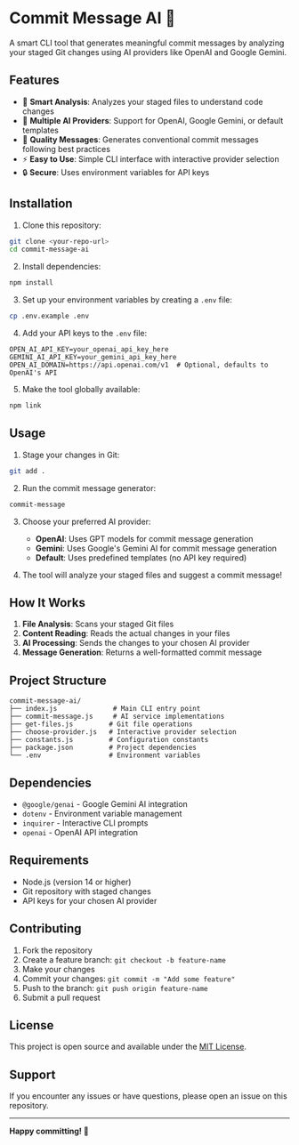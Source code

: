 # Commit Message AI 🤖

A smart CLI tool that generates meaningful commit messages by analyzing your staged Git changes using AI providers like OpenAI and Google Gemini.

## Features

- 🎯 **Smart Analysis**: Analyzes your staged files to understand code changes
- 🤖 **Multiple AI Providers**: Support for OpenAI, Google Gemini, or default templates
- 📝 **Quality Messages**: Generates conventional commit messages following best practices
- ⚡ **Easy to Use**: Simple CLI interface with interactive provider selection
- 🔒 **Secure**: Uses environment variables for API keys

## Installation

1. Clone this repository:
```bash
git clone <your-repo-url>
cd commit-message-ai
```

2. Install dependencies:
```bash
npm install
```

3. Set up your environment variables by creating a `.env` file:
```bash
cp .env.example .env
```

4. Add your API keys to the `.env` file:
```env
OPEN_AI_API_KEY=your_openai_api_key_here
GEMINI_AI_API_KEY=your_gemini_api_key_here
OPEN_AI_DOMAIN=https://api.openai.com/v1  # Optional, defaults to OpenAI's API
```

5. Make the tool globally available:
```bash
npm link
```

## Usage

1. Stage your changes in Git:
```bash
git add .
```

2. Run the commit message generator:
```bash
commit-message
```

3. Choose your preferred AI provider:
   - **OpenAI**: Uses GPT models for commit message generation
   - **Gemini**: Uses Google's Gemini AI for commit message generation
   - **Default**: Uses predefined templates (no API key required)

4. The tool will analyze your staged files and suggest a commit message!

## How It Works

1. **File Analysis**: Scans your staged Git files
2. **Content Reading**: Reads the actual changes in your files
3. **AI Processing**: Sends the changes to your chosen AI provider
4. **Message Generation**: Returns a well-formatted commit message

## Project Structure

```
commit-message-ai/
├── index.js              # Main CLI entry point
├── commit-message.js     # AI service implementations
├── get-files.js         # Git file operations
├── choose-provider.js   # Interactive provider selection
├── constants.js         # Configuration constants
├── package.json         # Project dependencies
└── .env                 # Environment variables
```

## Dependencies

- `@google/genai` - Google Gemini AI integration
- `dotenv` - Environment variable management
- `inquirer` - Interactive CLI prompts
- `openai` - OpenAI API integration

## Requirements

- Node.js (version 14 or higher)
- Git repository with staged changes
- API keys for your chosen AI provider

## Contributing

1. Fork the repository
2. Create a feature branch: `git checkout -b feature-name`
3. Make your changes
4. Commit your changes: `git commit -m "Add some feature"`
5. Push to the branch: `git push origin feature-name`
6. Submit a pull request

## License

This project is open source and available under the [MIT License](LICENSE).

## Support

If you encounter any issues or have questions, please open an issue on this repository.

---

**Happy committing! 🚀**
